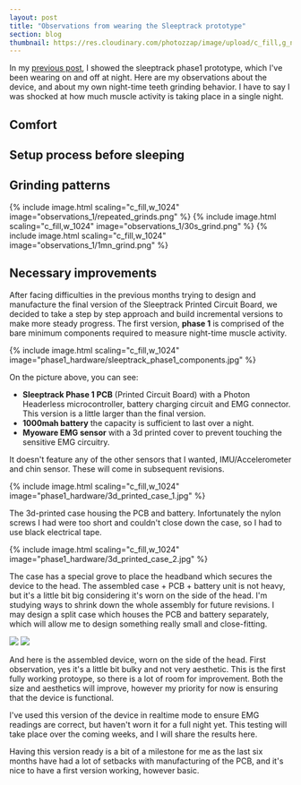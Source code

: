 ```yaml
---
layout: post
title: "Observations from wearing the Sleeptrack prototype"
section: blog
thumbnail: https://res.cloudinary.com/photozzap/image/upload/c_fill,g_north,h_400,w_400/v1468048450/gc_website_blog/observations_1/article_header.png
---
```


In my <a href="/2016/07/09/phase1-hardware/">previous post</a>, I showed the sleeptrack phase1 prototype, which I've been wearing on and off at night. Here are my observations about the device, and about my own night-time teeth grinding behavior. I have to say I was shocked at how much muscle activity is taking place in a single night.

Comfort
-------

Setup process before sleeping
-----------------------------

Grinding patterns
-----------------

{% include image.html scaling="c_fill,w_1024" image="observations_1/repeated_grinds.png" %}
{% include image.html scaling="c_fill,w_1024" image="observations_1/30s_grind.png" %}
{% include image.html scaling="c_fill,w_1024" image="observations_1/1mn_grind.png" %}


Necessary improvements
----------------------

After facing difficulties in the previous months trying to design and manufacture the final version of the Sleeptrack Printed Circuit Board, we decided to take a step by step approach and build incremental versions to make more steady progress. The first version, **phase 1** is comprised of the bare minimum components required to measure night-time muscle activity.

{% include image.html scaling="c_fill,w_1024" image="phase1_hardware/sleeptrack_phase1_components.jpg" %}

On the picture above, you can see:

* **Sleeptrack Phase 1 PCB** (Printed Circuit Board) with a Photon Headerless microcontroller, battery charging circuit and EMG connector. This version is a little larger than the final version.
* **1000mah battery** the capacity is sufficient to last over a night.
* **Myoware EMG sensor** with a 3d printed cover to prevent touching the sensitive EMG circuitry.

It doesn't feature any of the other sensors that I wanted, IMU/Accelerometer and chin sensor. These will come in subsequent revisions.

{% include image.html scaling="c_fill,w_1024" image="phase1_hardware/3d_printed_case_1.jpg" %}

The 3d-printed case housing the PCB and battery. Infortunately the nylon screws I had were too short and couldn't close down the case, so I had to use black electrical tape.

{% include image.html scaling="c_fill,w_1024" image="phase1_hardware/3d_printed_case_2.jpg" %}

The case has a special grove to place the headband which secures the device to the head. The assembled case + PCB + battery unit is not heavy, but it's a little bit big considering it's worn on the side of the head. I'm studying ways to shrink down the whole assembly for future revisions. I may design a split case which houses the PCB and battery separately, which will allow me to design something really small and close-fitting.

<div class="row">
<img src="https://res.cloudinary.com/photozzap/image/upload/c_scale,h_1024/v1454745964/gc_website_blog/phase1_hardware/sleeptrack_phase1_headshot_1.jpg" class="col-lg-6 col-md-6 img-responsive">
<img src="https://res.cloudinary.com/photozzap/image/upload/c_scale,h_1024/v1454745965/gc_website_blog/phase1_hardware/sleeptrack_phase1_headshot_2.jpg" class="col-lg-6 col-md-6 img-responsive">
</div>

And here is the assembled device, worn on the side of the head. First observation, yes it's a little bit bulky and not very aesthetic. This is the first fully working protoype, so there is a lot of room for improvement. Both the size and aesthetics will improve, however my priority for now is ensuring that the device is functional.

I've used this version of the device in realtime mode to ensure EMG readings are correct, but haven't worn it for a full night yet. This testing will take place over the coming weeks, and I will share the results here. 
 
Having this version ready is a bit of a milestone for me as the last six months have had a lot of setbacks with manufacturing of the PCB, and it's nice to have a first version working, however basic.
 
 
 


